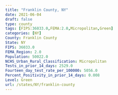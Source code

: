 ```yaml
---
title: "Franklin County, NY"
date: 2021-06-04
draft: false
type: county
tags: [FIPS:36033.0,FEMA:2.0,Micropolitan,Green]
categories: [NY]
County: Franklin County
State: NY
FIPS: 36033.0
FEMA_Region: 2.0
Population: 50022.0
NCHS_Urban_Rural_Classification: Micropolitan
Tests_in_prior_14_days: 2529.0
Fourteen_day_test_rate_per_100000: 5056.0
Percent_Positivity_in_prior_14_days: 0.008
Level: Green
url: /states/NY/franklin-county
---
```



